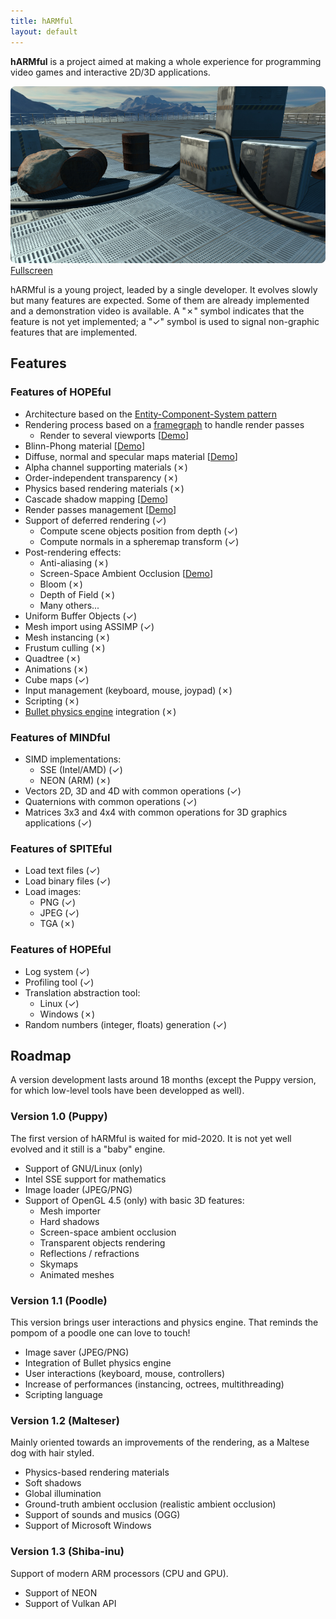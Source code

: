 ```yaml
---
title: hARMful
layout: default
---
```


**hARMful** is a project aimed at making a whole experience for programming video games and interactive 2D/3D applications.

![hARMful screenshot](./assets/images/hARMful.jpg)
[Fullscreen](./assets/images/hARMful_big.jpg)

hARMful is a young project, leaded by a single developer. It evolves slowly but many features are expected.
Some of them are already implemented and a demonstration video is available. A "✗" symbol indicates that the feature is not yet implemented; a "✓" symbol is used to signal non-graphic features that are implemented.

## Features
### Features of HOPEful
- Architecture based on the [Entity-Component-System pattern](https://en.wikipedia.org/wiki/Entity_component_system)
- Rendering process based on a [framegraph](https://www.ea.com/frostbite/news/framegraph-extensible-rendering-architecture-in-frostbite) to handle render passes
    - Render to several viewports [[Demo](https://www.youtube.com/watch?v=ElPDwyt3TtE)]
- Blinn-Phong material [[Demo](https://www.youtube.com/watch?v=WdcBg3hA-xQ)]
- Diffuse, normal and specular maps material [[Demo](https://www.youtube.com/watch?v=KRRrB-G3OOY)]
- Alpha channel supporting materials (✗)
- Order-independent transparency (✗)
- Physics based rendering materials (✗)
- Cascade shadow mapping [[Demo](https://www.youtube.com/watch?v=8Q3Ci3c_1Pg)]
- Render passes management [[Demo](https://www.youtube.com/watch?v=_oQXAGGpcu8)]
- Support of deferred rendering (✓)
    - Compute scene objects position from depth (✓)
    - Compute normals in a spheremap transform (✓)
- Post-rendering effects:
    - Anti-aliasing (✗)
    - Screen-Space Ambient Occlusion [[Demo](https://www.youtube.com/watch?v=kyHOFL1iB9c)]
    - Bloom (✗)
    - Depth of Field (✗)
    - Many others...
- Uniform Buffer Objects (✓)
- Mesh import using ASSIMP (✓)
- Mesh instancing (✗)
- Frustum culling (✗)
- Quadtree (✗)
- Animations (✗)
- Cube maps (✓)
- Input management (keyboard, mouse, joypad) (✗)
- Scripting (✗)
- [Bullet physics engine](https://github.com/bulletphysics/bullet3) integration (✗)

### Features of MINDful
- SIMD implementations:
    - SSE (Intel/AMD) (✓)
    - NEON (ARM) (✗)
- Vectors 2D, 3D and 4D with common operations (✓)
- Quaternions with common operations (✓)
- Matrices 3x3 and 4x4 with common operations for 3D graphics applications (✓)

### Features of SPITEful
- Load text files (✓)
- Load binary files (✓)
- Load images:
    - PNG (✓)
    - JPEG (✓)
    - TGA (✗)

### Features of HOPEful
- Log system (✓)
- Profiling tool (✓)
- Translation abstraction tool:
    - Linux (✓)
    - Windows (✗)
- Random numbers (integer, floats) generation (✓)

## Roadmap
A version development lasts around 18 months (except the Puppy version, for which low-level tools have been developped as well).

### Version 1.0 (Puppy)
The first version of hARMful is waited for mid-2020. It is not yet well evolved and it still is a "baby" engine.
* Support of GNU/Linux (only)
* Intel SSE support for mathematics
* Image loader (JPEG/PNG)
* Support of OpenGL 4.5 (only) with basic 3D features:
    - Mesh importer
    - Hard shadows
    - Screen-space ambient occlusion
    - Transparent objects rendering
    - Reflections / refractions
    - Skymaps
    - Animated meshes

### Version 1.1 (Poodle)
This version brings user interactions and physics engine. That reminds the pompom of a poodle one can love to touch!
* Image saver (JPEG/PNG)
* Integration of Bullet physics engine
* User interactions (keyboard, mouse, controllers)
* Increase of performances (instancing, octrees, multithreading)
* Scripting language

### Version 1.2 (Malteser)
Mainly oriented towards an improvements of the rendering, as a Maltese dog with hair styled.
* Physics-based rendering materials
* Soft shadows
* Global illumination
* Ground-truth ambient occlusion (realistic ambient occlusion)
* Support of sounds and musics (OGG)
* Support of Microsoft Windows

### Version 1.3 (Shiba-inu)
Support of modern ARM processors (CPU and GPU).
* Support of NEON
* Support of Vulkan API
